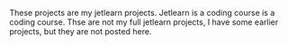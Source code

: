 These projects are my jetlearn projects. Jetlearn is a coding course is a coding course. Thse are not my full jetlearn projects, I have some earlier projects, but they are not posted here.
